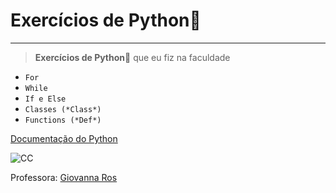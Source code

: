 # Exercícios de Python🐍
***
>**Exercícios de Python🐍** que eu fiz na faculdade
* `For`
* `While`
* `If e Else`
* `Classes (*Class*)`
* `Functions (*Def*)`

[Documentação do Python](https://www.python.org/doc/)

![CC](https://user-images.githubusercontent.com/62361093/143593430-a41e4f26-379d-46ac-88dd-2d8521a6726a.gif)


Professora: [Giovanna Ros](https://github.com/giovanaros)
